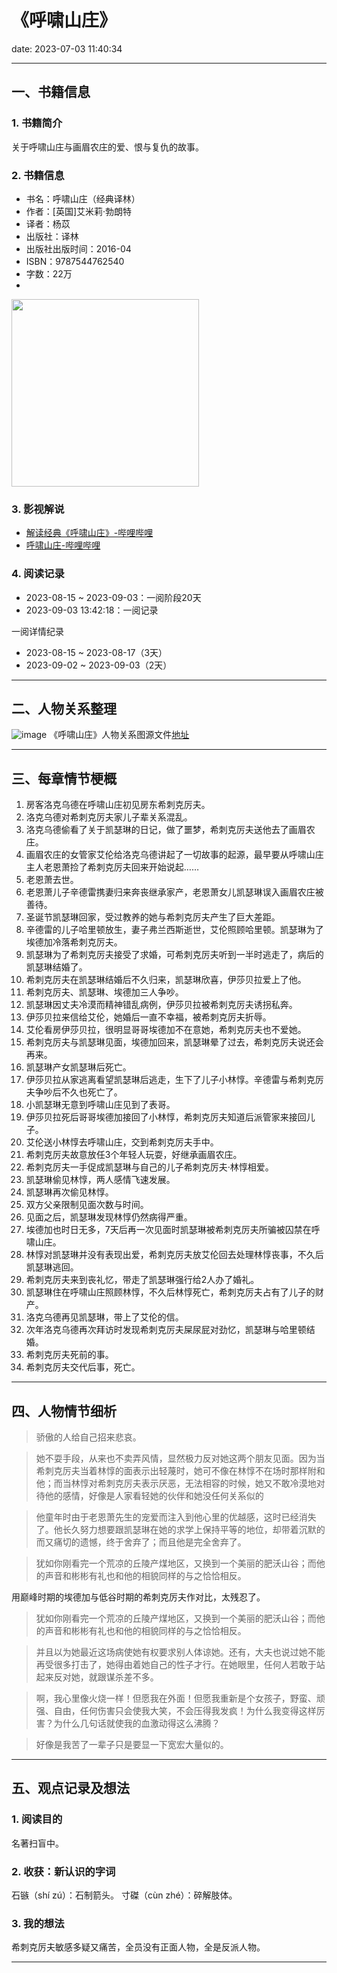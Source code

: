 # 《呼啸山庄》
date: 2023-07-03 11:40:34

---

## 一、书籍信息

### 1. 书籍简介

关于呼啸山庄与画眉农庄的爱、恨与复仇的故事。

### 2. 书籍信息
- 书名：呼啸山庄（经典译林）
- 作者：[英国]艾米莉·勃朗特
- 译者：杨苡
- 出版社：译林
- 出版社出版时间：2016-04
- ISBN：9787544762540
- 字数：22万
- 
<img height="300" src="https://s1.ax1x.com/2023/08/16/pPlSR1K.jpg"/>

### 3. 影视解说

- [解读经典《呼啸山庄》-哔哩哔哩](https://www.bilibili.com/video/BV1nU4y117RD)
- [呼啸山庄-哔哩哔哩](https://www.bilibili.com/bangumi/play/ep732475)

### 4. 阅读记录

- 2023-08-15 ~ 2023-09-03：一阅阶段20天
- 2023-09-03 13:42:18：一阅记录

一阅详情纪录
- 2023-08-15 ~ 2023-08-17（3天）
- 2023-09-02 ~ 2023-09-03（2天）
---

## 二、人物关系整理

![image](https://s1.ax1x.com/2023/09/03/pPD19LF.png)
《呼啸山庄》人物关系图源文件[地址](https://boardmix.cn/app/share/CAE.COSm0AwgASoQa7z9aa7jZnE0sxjeoJrf0TAGQAE/7ejlcw)

---

## 三、每章情节梗概

1. 房客洛克乌德在呼啸山庄初见房东希刺克厉夫。
2. 洛克乌德对希刺克厉夫家儿子辈关系混乱。
3. 洛克乌德偷看了关于凯瑟琳的日记，做了噩梦，希刺克厉夫送他去了画眉农庄。
4. 画眉农庄的女管家艾伦给洛克乌德讲起了一切故事的起源，最早要从呼啸山庄主人老恩萧捡了希刺克厉夫回来开始说起……
5. 老恩萧去世。
6. 老恩萧儿子辛德雷携妻归来奔丧继承家产，老恩萧女儿凯瑟琳误入画眉农庄被善待。
7. 圣诞节凯瑟琳回家，受过教养的她与希刺克厉夫产生了巨大差距。
8. 辛德雷的儿子哈里顿放生，妻子弗兰西斯逝世，艾伦照顾哈里顿。凯瑟琳为了埃德加冷落希刺克厉夫。
9. 凯瑟琳为了希刺克厉夫接受了求婚，可希刺克厉夫听到一半时逃走了，病后的凯瑟琳结婚了。
10. 希刺克厉夫在凯瑟琳结婚后不久归来，凯瑟琳欣喜，伊莎贝拉爱上了他。
11. 希刺克厉夫、凯瑟琳、埃德加三人争吵。
12. 凯瑟琳因丈夫冷漠而精神错乱病例，伊莎贝拉被希刺克厉夫诱拐私奔。
13. 伊莎贝拉来信给艾伦，她婚后一直不幸福，被希刺克厉夫折辱。
14. 艾伦看房伊莎贝拉，很明显哥哥埃德加不在意她，希刺克厉夫也不爱她。
15. 希刺克厉夫与凯瑟琳见面，埃德加回来，凯瑟琳晕了过去，希刺克厉夫说还会再来。
16. 凯瑟琳产女凯瑟琳后死亡。
17. 伊莎贝拉从家逃离看望凯瑟琳后逃走，生下了儿子小林惇。辛德雷与希刺克厉夫争吵后不久也死亡了。
18. 小凯瑟琳无意到呼啸山庄见到了表哥。
19. 伊莎贝拉死后哥哥埃德加接回了小林惇，希刺克厉夫知道后派管家来接回儿子。
20. 艾伦送小林惇去呼啸山庄，交到希刺克厉夫手中。
21. 希刺克厉夫故意放任3个年轻人玩耍，好继承画眉农庄。
22. 希刺克厉夫一手促成凯瑟琳与自己的儿子希刺克厉夫·林惇相爱。
23. 凯瑟琳偷见林惇，两人感情飞速发展。
24. 凯瑟琳再次偷见林惇。
25. 双方父亲限制见面次数与时间。
26. 见面之后，凯瑟琳发现林惇仍然病得严重。
27. 埃德加也时日无多，7天后再一次见面时凯瑟琳被希刺克厉夫所骗被囚禁在呼啸山庄。
28. 林惇对凯瑟琳并没有表现出爱，希刺克厉夫放艾伦回去处理林惇丧事，不久后凯瑟琳逃回。
29. 希刺克厉夫来到丧礼忆，带走了凯瑟琳强行给2人办了婚礼。
30. 凯瑟琳住在呼啸山庄照顾林惇，不久后林惇死亡，希刺克厉夫占有了儿子的财产。
31. 洛克乌德再见凯瑟琳，带上了艾伦的信。
32. 次年洛克乌德再次拜访时发现希刺克厉夫屎尿屁对劲忆，凯瑟琳与哈里顿结婚。
33. 希刺克厉夫死前的事。
34. 希刺克厉夫交代后事，死亡。

---

## 四、人物情节细析

> 骄傲的人给自己招来悲哀。

> 她不耍手段，从来也不卖弄风情，显然极力反对她这两个朋友见面。因为当希刺克厉夫当着林惇的面表示出轻蔑时，她可不像在林惇不在场时那样附和他；而当林惇对希刺克厉夫表示厌恶，无法相容的时候，她又不敢冷漠地对待他的感情，好像是人家看轻她的伙伴和她没任何关系似的

> 他童年时由于老恩萧先生的宠爱而注入到他心里的优越感，这时已经消失了。他长久努力想要跟凯瑟琳在她的求学上保持平等的地位，却带着沉默的而又痛切的遗憾，终于舍弃了；而且他是完全舍弃了。

> 犹如你刚看完一个荒凉的丘陵产煤地区，又换到一个美丽的肥沃山谷；而他的声音和彬彬有礼也和他的相貌同样的与之恰恰相反。

用巅峰时期的埃德加与低谷时期的希刺克厉夫作对比，太残忍了。
> 犹如你刚看完一个荒凉的丘陵产煤地区，又换到一个美丽的肥沃山谷；而他的声音和彬彬有礼也和他的相貌同样的与之恰恰相反。

> 并且以为她最近这场病使她有权要求别人体谅她。还有，大夫也说过她不能再受很多打击了，她得由着她自己的性子才行。在她眼里，任何人若敢于站起来反对她，就跟谋杀差不多。


> 啊，我心里像火烧一样！但愿我在外面！但愿我重新是个女孩子，野蛮、顽强、自由，任何伤害只会使我大笑，不会压得我发疯！为什么我变得这样厉害？为什么几句话就使我的血激动得这么沸腾？

> 好像是我苦了一辈子只是要显一下宽宏大量似的。

---

## 五、观点记录及想法

### 1. 阅读目的

名著扫盲中。

### 2. 收获：新认识的字词

石镞（shí zú）：石制箭头。
寸磔（cùn zhé）：碎解肢体。

### 3. 我的想法 

希刺克厉夫敏感多疑又痛苦，全员没有正面人物，全是反派人物。

---

